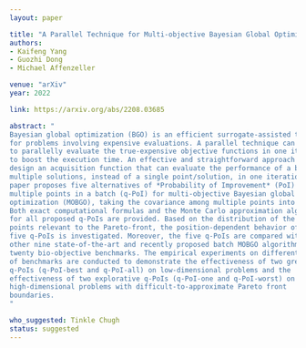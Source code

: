 ```yaml
---
layout: paper

title: "A Parallel Technique for Multi-objective Bayesian Global Optimization: Using a Batch Selection of Probability of Improvement"
authors:
- Kaifeng Yang
- Guozhi Dong
- Michael Affenzeller

venue: "arXiv"
year: 2022

link: https://arxiv.org/abs/2208.03685

abstract: "
Bayesian global optimization (BGO) is an efficient surrogate-assisted technique
for problems involving expensive evaluations. A parallel technique can be used
to parallelly evaluate the true-expensive objective functions in one iteration
to boost the execution time. An effective and straightforward approach is to
design an acquisition function that can evaluate the performance of a bath of
multiple solutions, instead of a single point/solution, in one iteration. This
paper proposes five alternatives of *Probability of Improvement* (PoI) with
multiple points in a batch (q-PoI) for multi-objective Bayesian global
optimization (MOBGO), taking the covariance among multiple points into account.
Both exact computational formulas and the Monte Carlo approximation algorithms
for all proposed q-PoIs are provided. Based on the distribution of the multiple
points relevant to the Pareto-front, the position-dependent behavior of the
five q-PoIs is investigated. Moreover, the five q-PoIs are compared with the
other nine state-of-the-art and recently proposed batch MOBGO algorithms on
twenty bio-objective benchmarks. The empirical experiments on different variety
of benchmarks are conducted to demonstrate the effectiveness of two greedy
q-PoIs (q-PoI-best and q-PoI-all) on low-dimensional problems and the
effectiveness of two explorative q-PoIs (q-PoI-one and q-PoI-worst) on
high-dimensional problems with difficult-to-approximate Pareto front
boundaries.
"

who_suggested: Tinkle Chugh
status: suggested
---
```

